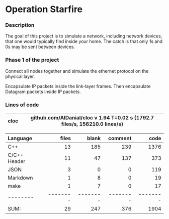 # Operation Starfire

### Description

The goal of this project is to simulate a network, including network devices, that one would typically find inside your home. The catch is that only 1s and 0s may be sent between devices.

### Phase 1 of the project

Connect all nodes together and simulate the ethernet protocol on the physical layer.

Encapsulate IP packets inside the link-layer frames. Then encapsulate Datagram packets inside IP packets.

### Lines of code

cloc|github.com/AlDanial/cloc v 1.94  T=0.02 s (1792.7 files/s, 156210.0 lines/s)
--- | ---

Language|files|blank|comment|code
:-------|-------:|-------:|-------:|-------:
C++|13|185|239|1376
C/C++ Header|11|47|137|373
JSON|3|0|0|119
Markdown|1|8|0|19
make|1|7|0|17
--------|--------|--------|--------|--------
SUM:|29|247|376|1904
